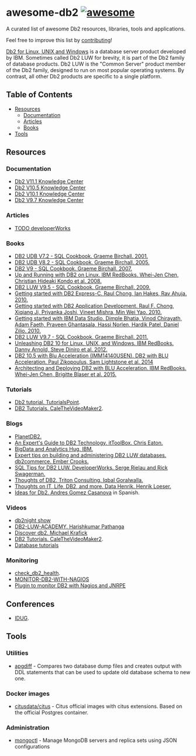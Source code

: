 # awesome-db2 [![awesome](https://cdn.rawgit.com/sindresorhus/awesome/d7305f38d29fed78fa85652e3a63e154dd8e8829/media/badge.svg)](https://github.com/sindresorhus/awesome)

A curated list of awesome Db2 resources, libraries, tools and applications.

Feel free to improve this list by [contributing](CONTRIBUTING.md)!

[Db2 for Linux, UNIX and Windows](https://en.wikipedia.org/wiki/Db2_(Formerly_Db2_for_LUW)) is a database server product developed by IBM. Sometimes called Db2 LUW for brevity, it is part of the Db2 family of database products. Db2 LUW is the "Common Server" product member of the Db2 family, designed to run on most popular operating systems. By contrast, all other Db2 products are specific to a single platform.


## Table of Contents
 - [Resources](#resources)
   - [Documentation](#documentation)
   - [Articles](#articles)
   - [Books](#books)
 - [Tools](#tools)

## Resources
### Documentation
* [Db2 V11.1 Knowledge Center](https://www.ibm.com/support/knowledgecenter/en/SSEPGG_11.1.0/)
* [Db2 V10.5 Knowledge Center](https://www.ibm.com/support/knowledgecenter/en/SSEPGG_10.5.0/)
* [Db2 V10.1 Knowledge Center](https://www.ibm.com/support/knowledgecenter/en/SSEPGG_10.1.0/)
* [Db2 V9.7 Knowledge Center](https://www.ibm.com/support/knowledgecenter/en/SSEPGG_9.7.0/)

### Articles
* [TODO developerWorks]()

### Books
* [DB2 UDB V7.2 - SQL Cookbook. Graeme Birchall. 2001.](https://drive.google.com/file/d/0B86nuTd5nMTKZzQtaTVTLUZ5ckE/view?usp=sharing)
* [DB2 UDB V8.2 - SQL Cookbook. Graeme Birchall. 2005.](https://drive.google.com/file/d/0B86nuTd5nMTKS3ItN25IX2djTGc/view?usp=sharing)
* [DB2 V9 - SQL Cookbook. Graeme Birchall. 2007.](https://drive.google.com/file/d/0B86nuTd5nMTKNFR1SU9PZkN6MnM/view?usp=sharing)
* [Up and Running with DB2 on Linux. IBM RedBooks. Whei-Jen Chen, Christian Hideaki Kondo et al. 2008.](http://www.redbooks.ibm.com/abstracts/sg246899.html)
* [DB2 LUW V9.5 - SQL Cookbook. Graeme Birchall. 2009.](https://drive.google.com/file/d/0B86nuTd5nMTKdzBkS01nUlZwYXc/view?usp=sharing)
* [Getting started with DB2 Express-C. Raul Chong, Ian Hakes, Rav Ahuja. 2010.](https://www.ibm.com/developerworks/community/wikis/home?lang=en_us#!/wiki/Big%20Data%20University/page/FREE%20eBook%20-%20Getting%20Started%20with%20DB2%20Express-C)
* [Getting started with DB2 Application Development. Raul F. Chong, Xiqiang Ji, Priyanka Joshi, Vineet Mishra, Min Wei Yao. 2010.](https://www.ibm.com/developerworks/community/wikis/home?lang=en_us#!/wiki/Big%20Data%20University/page/FREE%20ebook%20-%20Getting%20Started%20with%20DB2%20Application%20Development)
* [Getting started with IBM Data Studio. Dimple Bhatia, Vinod Chirayath, Adam Faeth, Praveen Ghantasala, Hassi Norlen, Hardik Patel, Daniel Zilio. 2010.](https://www.ibm.com/developerworks/community/wikis/home?lang=en_us#!/wiki/Big%20Data%20University/page/FREE%20ebook%20-%20Getting%20Started%20with%20IBM%20Data%20Studio%20for%20DB2)
* [DB2 LUW V9.7 - SQL Cookbook. Graeme Birchall. 2011.](https://drive.google.com/file/d/0B86nuTd5nMTKd190MFptUEtoYXc/view?usp=sharing)
* [Unleashing DB2 10 for Linux, UNIX, and Windows. IBM RedBooks. Danny Arnold, Steve Diniro et al. 2012.](http://www.redbooks.ibm.com/abstracts/sg248032.html)
* [DB2 10.5 with Blu Acceleration (IMM14140USEN). DB2 with BLU Acceleration. Paul Zikopoulus, Sam Lightstone et al. 2014](http://www.ibmbluhub.com/wp-)
* [Architecting and Deploying DB2 with BLU Acceleration. IBM RedBooks. Whei-Jen Chen, Brigitte Blaser et al. 2015.](http://www.redbooks.ibm.com/abstracts/sg248212.html)

### Tutorials
* [Db2 tutorial. TutorialsPoint](https://www.tutorialspoint.com/db2/).
* [DB2 Tutorials. CaleTheVideoMaker2](https://www.youtube.com/playlist?list=PL_c9BZzLwBRLiGEdFSOvCOr-V0kSs_hQM).

### Blogs
* [PlanetDB2.](http://www.planetdb2.com/)
* [An Expert's Guide to DB2 Technology. itToolBox. Chris Eaton.](http://it.toolbox.com/blogs/db2luw/)
* [BigData and Analytics Hug. IBM.](http://www.ibmbigdatahub.com/tag/292)
* [Expert tips on building and administering DB2 LUW databases. db2commerce. Ember Crooks.](http://datageek.blog/)
* [SQL Tips for DB2 LUW. DeveloperWorks. Serge Rielau and Rick Swagerman.](https://www.ibm.com/developerworks/community/blogs/SQLTips4DB2LUW/)
* [Thoughts of DB2. Triton Consulting. Iqbal Goralwalla.](http://blog.triton.co.uk/)
* [Thoughts on IT, Life, DB2, and more. Data Henrik. Henrik Loeser.](http://blog.4loeser.net)
* [Ideas for Db2. Andres Gomez Casanova](http://angocadb2.blogspot.com) in Spanish.

### Videos
 * [db2night show](https://www.dbisoftware.com/db2nightshow/)
 * [DB2-LUW-ACADEMY. Harishkumar Pathanga](https://www.youtube.com/user/DB2LUWAcademy/videos)
 * [Discover db2. Michael Krafick](https://www.youtube.com/DISCOVERDB2)
 * [DB2 Tutorials. CaleTheVideoMaker2](https://www.youtube.com/playlist?list=PL_c9BZzLwBRLiGEdFSOvCOr-V0kSs_hQM).
 * [Database tutorials](https://www.youtube.com/channel/UCo0cIzR_TbMzU5wHQmbTjxQ)

### Monitoring
* [check_db2_health](https://labs.consol.de/nagios/check_db2_health/).
* [MONITOR-DB2-WITH-NAGIOS](https://angoca.github.io/monitor-db2-with-nagios/)
* [Plugin to monitor DB2 with Nagios and JNRPE](https://github.com/angoca/db2-jnrpe)

## Conferences
* [IDUG](https://idug.org/).

## Tools

### Utilities
* [apgdiff](https://www.apgdiff.com/) - Compares two database dump files and creates output with DDL statements that can be used to update old database schema to new one.

### Docker images
* [citusdata/citus](https://hub.docker.com/r/citusdata/citus/) - Citus official images with citus extensions. Based on the official Postgres container.

### Administration
 - [mongoctl](https://github.com/mongolab/mongoctl) - Manage MongoDB servers and replica sets using JSON configurations

